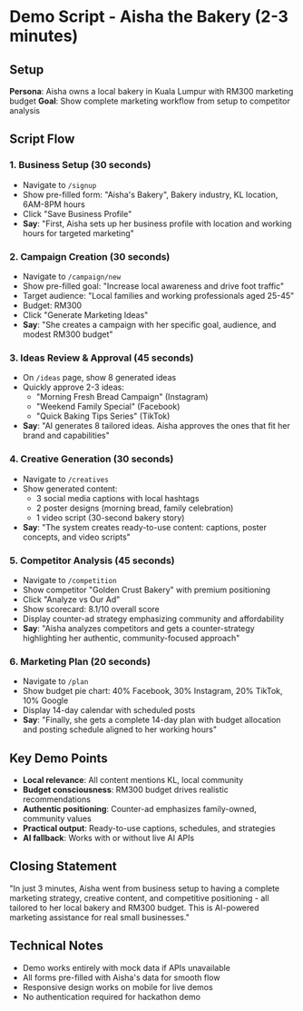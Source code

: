 # Demo Script - Aisha the Bakery (2-3 minutes)

## Setup
**Persona**: Aisha owns a local bakery in Kuala Lumpur with RM300 marketing budget
**Goal**: Show complete marketing workflow from setup to competitor analysis

## Script Flow

### 1. Business Setup (30 seconds)
- Navigate to `/signup`
- Show pre-filled form: "Aisha's Bakery", Bakery industry, KL location, 6AM-8PM hours
- Click "Save Business Profile"
- **Say**: "First, Aisha sets up her business profile with location and working hours for targeted marketing"

### 2. Campaign Creation (30 seconds)  
- Navigate to `/campaign/new`
- Show pre-filled goal: "Increase local awareness and drive foot traffic"
- Target audience: "Local families and working professionals aged 25-45"
- Budget: RM300
- Click "Generate Marketing Ideas"
- **Say**: "She creates a campaign with her specific goal, audience, and modest RM300 budget"

### 3. Ideas Review & Approval (45 seconds)
- On `/ideas` page, show 8 generated ideas
- Quickly approve 2-3 ideas:
  - "Morning Fresh Bread Campaign" (Instagram)
  - "Weekend Family Special" (Facebook)  
  - "Quick Baking Tips Series" (TikTok)
- **Say**: "AI generates 8 tailored ideas. Aisha approves the ones that fit her brand and capabilities"

### 4. Creative Generation (30 seconds)
- Navigate to `/creatives`
- Show generated content:
  - 3 social media captions with local hashtags
  - 2 poster designs (morning bread, family celebration)
  - 1 video script (30-second bakery story)
- **Say**: "The system creates ready-to-use content: captions, poster concepts, and video scripts"

### 5. Competitor Analysis (45 seconds)
- Navigate to `/competition`
- Show competitor "Golden Crust Bakery" with premium positioning
- Click "Analyze vs Our Ad"
- Show scorecard: 8.1/10 overall score
- Display counter-ad strategy emphasizing community and affordability
- **Say**: "Aisha analyzes competitors and gets a counter-strategy highlighting her authentic, community-focused approach"

### 6. Marketing Plan (20 seconds)
- Navigate to `/plan`
- Show budget pie chart: 40% Facebook, 30% Instagram, 20% TikTok, 10% Google
- Display 14-day calendar with scheduled posts
- **Say**: "Finally, she gets a complete 14-day plan with budget allocation and posting schedule aligned to her working hours"

## Key Demo Points
- **Local relevance**: All content mentions KL, local community
- **Budget consciousness**: RM300 budget drives realistic recommendations  
- **Authentic positioning**: Counter-ad emphasizes family-owned, community values
- **Practical output**: Ready-to-use captions, schedules, and strategies
- **AI fallback**: Works with or without live AI APIs

## Closing Statement
"In just 3 minutes, Aisha went from business setup to having a complete marketing strategy, creative content, and competitive positioning - all tailored to her local bakery and RM300 budget. This is AI-powered marketing assistance for real small businesses."

## Technical Notes
- Demo works entirely with mock data if APIs unavailable
- All forms pre-filled with Aisha's data for smooth flow
- Responsive design works on mobile for live demos
- No authentication required for hackathon demo